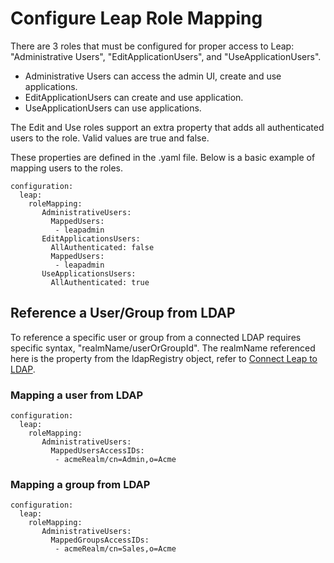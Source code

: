 # Configure Leap Role Mapping

There are 3 roles that must be configured for proper access to Leap: "Administrative Users", "EditApplicationUsers", and "UseApplicationUsers".

- Administrative Users can access the admin UI, create and use applications.
- EditApplicationUsers can create and use application.
- UseApplicationUsers can use applications.

The Edit and Use roles support an extra property that adds all authenticated users to the role. Valid values are true and false.

These properties are defined in the .yaml file.  Below is a basic example of mapping users to the roles.

```
configuration:
  leap:
    roleMapping:
       AdministrativeUsers:
         MappedUsers:
          - leapadmin
       EditApplicationsUsers:
         AllAuthenticated: false
         MappedUsers:
          - leapadmin
       UseApplicationsUsers:
         AllAuthenticated: true
```

## Reference a User/Group from LDAP
To reference a specific user or group from a connected LDAP requires specific syntax, "realmName/userOrGroupId".  The realmName referenced here is the property from the ldapRegistry object, refer to [Connect Leap to LDAP](helm_configure_ldap.md).

### Mapping a user from LDAP
```
configuration:
  leap:
    roleMapping:
       AdministrativeUsers:
         MappedUsersAccessIDs:
          - acmeRealm/cn=Admin,o=Acme
```

### Mapping a group from LDAP
```
configuration:
  leap:
    roleMapping:
       AdministrativeUsers:
         MappedGroupsAccessIDs:
          - acmeRealm/cn=Sales,o=Acme
```
